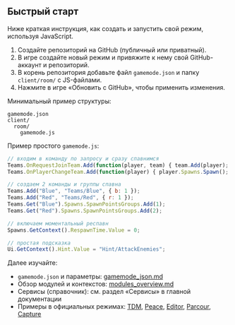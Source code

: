 ## Быстрый старт

Ниже краткая инструкция, как создать и запустить свой режим, используя JavaScript.

1) Создайте репозиторий на GitHub (публичный или приватный).
2) В игре создайте новый режим и привяжите к нему свой GitHub-аккаунт и репозиторий.
3) В корень репозитория добавьте файл `gamemode.json` и папку `client/room/` с JS-файлами.
4) Нажмите в игре «Обновить с GitHub», чтобы применить изменения.

Минимальный пример структуры:

```
gamemode.json
client/
  room/
    gamemode.js
```

Пример простого `gamemode.js`:

```javascript
// входим в команду по запросу и сразу спавнимся
Teams.OnRequestJoinTeam.Add(function(player, team) { team.Add(player); });
Teams.OnPlayerChangeTeam.Add(function(player) { player.Spawns.Spawn(); });

// создаем 2 команды и группы спавна
Teams.Add("Blue", "Teams/Blue", { b: 1 });
Teams.Add("Red", "Teams/Red", { r: 1 });
Teams.Get("Blue").Spawns.SpawnPointsGroups.Add(1);
Teams.Get("Red").Spawns.SpawnPointsGroups.Add(2);

// включаем моментальный респавн
Spawns.GetContext().RespawnTime.Value = 0;

// простая подсказка
Ui.GetContext().Hint.Value = "Hint/AttackEnemies";
```

Далее изучайте:
- `gamemode.json` и параметры: [gamemode_json.md](gamemode_json.md)
- Обзор модулей и контекстов: [modules_overview.md](modules_overview.md)
- Сервисы (справочник): см. раздел «Сервисы» в главной документации
- Примеры в официальных режимах: [TDM](https://github.com/kkohno/PixelCombats.GameModes.TDM), [Peace](https://github.com/kkohno/PixelCombats.GameModes.Peace), [Editor](https://github.com/kkohno/PixelCombats.GameModes.Editor), [Parcour](https://github.com/kkohno/PixelCombats.GameModes.Parcour), [Capture](https://github.com/kkohno/PixelCombats.GameModes.Capture)

